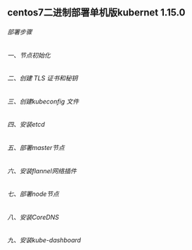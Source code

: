 ## centos7二进制部署单机版kubernet 1.15.0
###### 部署步骤
###### 一、节点初始化
###### 二、创建 TLS 证书和秘钥
###### 三、创建kubeconfig 文件
###### 四、安装etcd
###### 五、部署master节点
###### 六、安装flannel网络插件
###### 七、部署node节点
###### 八、安装CoreDNS
###### 九、安装kube-dashboard
